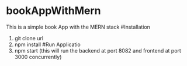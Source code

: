 # bookAppWithMern
This is a simple book App with the MERN stack
#Installation
1. git clone url
2. npm install
#Run Applicatio
1. npm start (this will run the backend at port 8082 and frontend at port 3000 concurrently)
